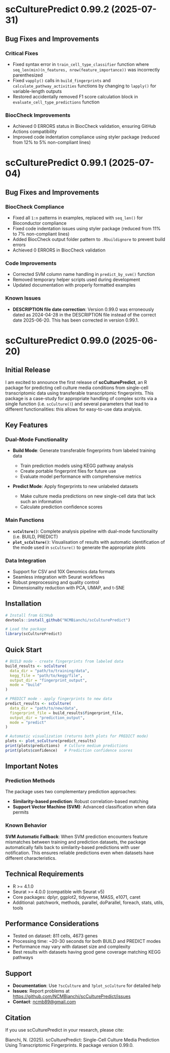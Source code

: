 # scCulturePredict 0.99.2 (2025-07-31)

## Bug Fixes and Improvements

### Critical Fixes
* Fixed syntax error in `train_cell_type_classifier` function where `seq_len(min)(n_features, nrow(feature_importance))` was incorrectly parenthesized
* Fixed `vapply()` calls in `build_fingerprints` and `calculate_pathway_activities` functions by changing to `lapply()` for variable-length outputs
* Restored accidentally removed F1 score calculation block in `evaluate_cell_type_predictions` function

### BiocCheck Improvements
* Achieved 0 ERRORS status in BiocCheck validation, ensuring GitHub Actions compatibility
* Improved code indentation compliance using styler package (reduced from 12% to 5% non-compliant lines)

# scCulturePredict 0.99.1 (2025-07-04)

## Bug Fixes and Improvements

### BiocCheck Compliance
* Fixed all `1:n` patterns in examples, replaced with `seq_len()` for Bioconductor compliance
* Fixed code indentation issues using styler package (reduced from 11% to 7% non-compliant lines)
* Added BiocCheck output folder pattern to `.Rbuildignore` to prevent build errors
* Achieved 0 ERRORS in BiocCheck validation

### Code Improvements
* Corrected SVM column name handling in `predict_by_svm()` function
* Removed temporary helper scripts used during development
* Updated documentation with properly formatted examples

### Known Issues
* **DESCRIPTION file date correction**: Version 0.99.0 was erroneously dated as 2024-04-28 in the DESCRIPTION file instead of the correct date 2025-06-20. This has been corrected in version 0.99.1.

# scCulturePredict 0.99.0 (2025-06-20)

## Initial Release

I am excited to announce the first release of **scCulturePredict**, an R package for predicting cell culture media conditions from single-cell transcriptomic data using transferable transcriptomic fingerprints. This package is a case-study for appropriate handling of complex scrits via a single function (i.e. `scCulture()`) and several parameters that lead to different functionalities: this allows for easy-to-use data analysis.

## Key Features

### Dual-Mode Functionality
* **Build Mode**: Generate transferable fingerprints from labeled training data
  - Train prediction models using KEGG pathway analysis
  - Create portable fingerprint files for future use
  - Evaluate model performance with comprehensive metrics

* **Predict Mode**: Apply fingerprints to new unlabeled datasets
  - Make culture media predictions on new single-cell data that lack such an information
  - Calculate prediction confidence scores

### Main Functions
* **`scCulture()`**: Complete analysis pipeline with dual-mode functionality (i.e. BUILD, PREDICT)
* **`plot_scCulture()`**: Visualisation of results with automatic identification of the mode used in `scCulture()` to generate the appropriate plots

### Data Integration
* Support for CSV and 10X Genomics data formats
* Seamless integration with Seurat workflows
* Robust preprocessing and quality control
* Dimensionality reduction with PCA, UMAP, and t-SNE

## Installation

```r
# Install from GitHub
devtools::install_github("NCMBianchi/scCulturePredict")

# Load the package
library(scCulturePredict)
```

## Quick Start

```r
# BUILD mode - create fingerprints from labeled data
build_results <- scCulture(
  data_dir = "path/to/training/data",
  kegg_file = "path/to/kegg/file",
  output_dir = "fingerprint_output",
  mode = "build"
)

# PREDICT mode - apply fingerprints to new data
predict_results <- scCulture(
  data_dir = "path/to/new/data",
  fingerprint_file = build_results$fingerprint_file,
  output_dir = "prediction_output",
  mode = "predict"
)

# Automatic visualization (returns both plots for PREDICT mode)
plots <- plot_scCulture(predict_results)
print(plots$predictions)  # Culture medium predictions
print(plots$confidence)   # Prediction confidence scores
```

## Important Notes

### Prediction Methods
The package uses two complementary prediction approaches:
- **Similarity-based prediction**: Robust correlation-based matching
- **Support Vector Machine (SVM)**: Advanced classification when data permits

### Known Behavior
**SVM Automatic Fallback**: When SVM prediction encounters feature mismatches between training and prediction datasets, the package automatically falls back to similarity-based predictions with user notification. This ensures reliable predictions even when datasets have different characteristics.

## Technical Requirements

* R >= 4.1.0
* Seurat >= 4.0.0 (compatible with Seurat v5)
* Core packages: dplyr, ggplot2, tidyverse, MASS, e1071, caret
* Additional: patchwork, methods, parallel, doParallel, foreach, stats, utils, tools

## Performance Considerations

* Tested on dataset: 811 cells, 4673 genes
* Processing time: ~20-30 seconds for both BUILD and PREDICT modes
* Performance may vary with dataset size and complexity
* Best results with datasets having good gene coverage matching KEGG pathways

## Support

* **Documentation**: Use `?scCulture` and `?plot_scCulture` for detailed help
* **Issues**: Report problems at https://github.com/NCMBianchi/scCulturePredict/issues
* **Contact**: ncmb89@gmail.com

## Citation

If you use scCulturePredict in your research, please cite:

Bianchi, N. (2025). scCulturePredict: Single-Cell Culture Media Prediction Using Transcriptomic Fingerprints. R package version 0.99.0.
